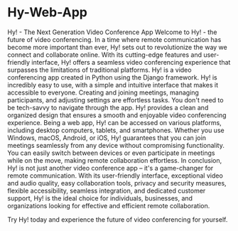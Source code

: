 # Hy-Web-App

Hy! - The Next Generation Video Conference App
Welcome to Hy! - the future of video conferencing. In a time where remote communication has become more important than ever, Hy! sets out to revolutionize the way we connect and collaborate online. With its cutting-edge features and user-friendly interface, Hy! offers a seamless video conferencing experience that surpasses the limitations of traditional platforms.
Hy! is a video conferencing app created in Python using the Django framework. Hy! is incredibly easy to use, with a simple and intuitive interface that makes it accessible to everyone. Creating and joining meetings, managing participants, and adjusting settings are effortless tasks. You don't need to be tech-savvy to navigate through the app. Hy! provides a clean and organized design that ensures a smooth and enjoyable video conferencing experience.
Being a web app, Hy! can be accessed on various platforms, including desktop computers, tablets, and smartphones. Whether you use Windows, macOS, Android, or iOS, Hy! guarantees that you can join meetings seamlessly from any device without compromising functionality. You can easily switch between devices or even participate in meetings while on the move, making remote collaboration effortless.
In conclusion, Hy! is not just another video conference app – it's a game-changer for remote communication. With its user-friendly interface, exceptional video and audio quality, easy collaboration tools, privacy and security measures, flexible accessibility, seamless integration, and dedicated customer support, Hy! is the ideal choice for individuals, businesses, and organizations looking for effective and efficient remote collaboration.

Try Hy! today and experience the future of video conferencing for yourself.
